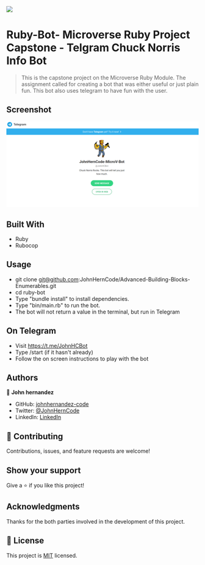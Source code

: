 ![](https://img.shields.io/badge/Microverse-blueviolet)


# Ruby-Bot- Microverse Ruby Project Capstone - Telgram Chuck Norris Info Bot

> This is the capstone project on the Microverse Ruby Module. The assignment called for creating a bot that was either useful or just plain fun. This bot also uses telegram to have fun with the user. 

## Screenshot
![screenshot](./screen.png)


## Built With

- Ruby
- Rubocop

## Usage

- git clone git@github.com:JohnHernCode/Advanced-Building-Blocks-Enumerables.git
- cd ruby-bot
- Type "bundle install" to install dependencies.
- Type "bin/main.rb" to run the bot.
- The bot will not return a value in the terminal, but run in Telegram

## On Telegram
- Visit https://t.me/JohnHCBot
- Type /start (if it hasn't already)
- Follow the on screen instructions to play with the bot

## Authors

👤 **John hernandez**

- GitHub: [johnhernandez-code](https://github.com/johnhernandez-code)
- Twitter: [@JohnHernCode](https://twitter.com/JohnHernCode)
- LinkedIn: [LinkedIn](https://www.linkedin.com/in/john-hernandez-56a7821b8/)

## 🤝 Contributing

Contributions, issues, and feature requests are welcome!

## Show your support

Give a ⭐️ if you like this project!

## Acknowledgments

Thanks for the both parties involved in the development of this project.

## 📝 License

This project is [MIT](https://opensource.org/licenses/MIT) licensed.
